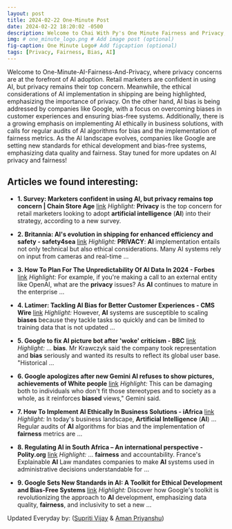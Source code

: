 ```yaml
---
layout: post
title: 2024-02-22 One-Minute Post
date: 2024-02-22 18:20:02 -0500
description: Welcome to Chai With Py's One Minute Fairness and Privacy, which aims to provide you the current happenings in the world of Fairness, Privacy, and AI.
img: # one_minute_logo.png # Add image post (optional)
fig-caption: One Minute Logo# Add figcaption (optional)
tags: [Privacy, Fairness, Bias, AI]
---
```


Welcome to One-Minute-AI-Fairness-And-Privacy, where privacy concerns are at the forefront of AI adoption. Retail marketers are confident in using AI, but privacy remains their top concern. Meanwhile, the ethical considerations of AI implementation in shipping are being highlighted, emphasizing the importance of privacy. On the other hand, AI bias is being addressed by companies like Google, with a focus on overcoming biases in customer experiences and ensuring bias-free systems. Additionally, there is a growing emphasis on implementing AI ethically in business solutions, with calls for regular audits of AI algorithms for bias and the implementation of fairness metrics. As the AI landscape evolves, companies like Google are setting new standards for ethical development and bias-free systems, emphasizing data quality and fairness. Stay tuned for more updates on AI privacy and fairness!

## Articles we found interesting:

- **1. Survey: Marketers confident in using <b>AI</b>, but <b>privacy</b> remains top concern | Chain Store Age** [link](https://chainstoreage.com/survey-marketers-confident-using-ai-privacy-remains-top-concern)
_Highlight:_ <b>Privacy</b> is the top concern for retail marketers looking to adopt <b>artificial intelligence</b> (<b>AI</b>) into their strategy, according to a new survey.

- **2. Britannia: <b>AI&#39;s</b> evolution in shipping for enhanced efficiency and safety - safety4sea** [link](https://safety4sea.com/britannia-ais-evolution-in-shipping-for-enhanced-efficiency-and-safety/)
_Highlight:_ <b>PRIVACY</b>: <b>AI</b> implementation entails not only technical but also ethical considerations. Many AI systems rely on input from cameras and real-time&nbsp;...

- **3. How To Plan For The Unpredictability Of <b>AI</b> Data In 2024 - Forbes** [link](https://www.forbes.com/sites/forbestechcouncil/2024/02/22/how-to-plan-for-the-unpredictability-of-ai-data-in-2024/)
_Highlight:_ For example, if you&#39;re making a call to an external entity like OpenAI, what are the <b>privacy</b> issues? As <b>AI</b> continues to mature in the enterprise&nbsp;...

- **4. Latimer: Tackling <b>AI Bias</b> for Better Customer Experiences - CMS Wire** [link](https://www.cmswire.com/customer-experience/overcoming-ai-bias-in-cx-with-latimer/)
_Highlight:_ However, <b>AI</b> systems are susceptible to scaling <b>biases</b> because they tackle tasks so quickly and can be limited to training data that is not updated&nbsp;...

- **5. Google to fix <b>AI</b> picture bot after &#39;woke&#39; criticism - BBC** [link](https://www.bbc.com/news/business-68364690)
_Highlight:_ ... <b>bias</b>. Mr Krawczyk said the company took representation and <b>bias</b> seriously and wanted its results to reflect its global user base. &quot;Historical&nbsp;...

- **6. Google apologizes after new Gemini <b>AI</b> refuses to show pictures, achievements of White people** [link](https://www.foxbusiness.com/media/google-apologizes-new-gemini-ai-refuses-show-pictures-achievements-white-people)
_Highlight:_ This can be damaging both to individuals who don&#39;t fit those stereotypes and to society as a whole, as it reinforces <b>biased</b> views,&quot; Gemini said.

- **7. How To Implement <b>AI</b> Ethically In Business Solutions - iAfrica** [link](https://iafrica.com/how-to-implement-ai-ethically-in-business-solutions/)
_Highlight:_ In today&#39;s business landscape, <b>Artificial Intelligence</b> (<b>AI</b>) ... Regular audits of <b>AI</b> algorithms for bias and the implementation of <b>fairness</b> metrics are&nbsp;...

- **8. Regulating <b>AI</b> in South Africa – An international perspective - Polity.org** [link](https://www.polity.org.za/article/regulating-ai-in-south-africa-an-international-perspective-2024-02-22)
_Highlight:_ ... <b>fairness</b> and accountability. France&#39;s Explainable <b>AI</b> Law mandates companies to make <b>AI</b> systems used in administrative decisions understandable for&nbsp;...

- **9. Google Sets New Standards in <b>AI</b>: A Toolkit for Ethical Development and Bias-Free Systems** [link](https://bnnbreaking.com/world/us/google-sets-new-standards-in-ai-a-toolkit-for-ethical-development-and-bias-free-systems)
_Highlight:_ Discover how Google&#39;s toolkit is revolutionizing the approach to <b>AI</b> development, emphasizing data quality, <b>fairness</b>, and inclusivity to set a new&nbsp;...


Updated Everyday by: (<a href="https://supritivijay.github.io/">Supriti Vijay</a> & <a href="https://amanpriyanshu.github.io/">Aman Priyanshu</a>)
